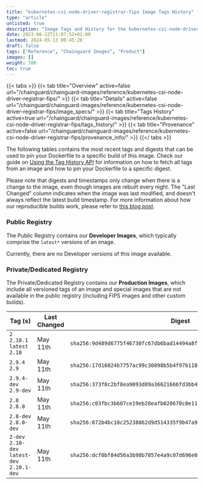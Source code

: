 ```yaml
---
title: "kubernetes-csi-node-driver-registrar-fips Image Tags History"
type: "article"
unlisted: true
description: "Image Tags and History for the kubernetes-csi-node-driver-registrar-fips Chainguard Image"
date: 2023-06-22T11:07:52+02:00
lastmod: 2024-05-13 00:45:28
draft: false
tags: ["Reference", "Chainguard Images", "Product"]
images: []
weight: 700
toc: true
---
```


{{< tabs >}}
{{< tab title="Overview" active=false url="/chainguard/chainguard-images/reference/kubernetes-csi-node-driver-registrar-fips/" >}}
{{< tab title="Details" active=false url="/chainguard/chainguard-images/reference/kubernetes-csi-node-driver-registrar-fips/image_specs/" >}}
{{< tab title="Tags History" active=true url="/chainguard/chainguard-images/reference/kubernetes-csi-node-driver-registrar-fips/tags_history/" >}}
{{< tab title="Provenance" active=false url="/chainguard/chainguard-images/reference/kubernetes-csi-node-driver-registrar-fips/provenance_info/" >}}
{{</ tabs >}}

The following tables contains the most recent tags and digests that can be used to pin your Dockerfile to a specific build of this image. Check our guide on [Using the Tag History API](/chainguard/chainguard-images/using-the-tag-history-api/) for information on how to fetch all tags from an image and how to pin your Dockerfile to a specific digest.

Please note that digests and timestamps only change when there is a change to the image, even though images are rebuilt every night. The "Last Changed" column indicates when the image was last modified, and doesn't always reflect the latest build timestamp. For more information about how our reproducible builds work, please refer to [this blog post](https://www.chainguard.dev/unchained/reproducing-chainguards-reproducible-image-builds).

### Public Registry
The Public Registry contains our **Developer Images**, which typically comprise the `latest*` versions of an image.

Currently, there are no Developer versions of this image available.

### Private/Dedicated Registry
The Private/Dedicated Registry contains our **Production Images**, which include all versioned tags of an image and special images that are not available in the public registry (including FIPS images and other custom builds).

| Tag (s)                                       | Last Changed | Digest                                                                    |
|-----------------------------------------------|--------------|---------------------------------------------------------------------------|
|  `2` `2.10.1` `latest` `2.10`                 | May 11th     | `sha256:9d489d6775f46730fc67db6bad14494a8fc9dd533435a25379f72b967dcfdbc5` |
|  `2.9.4` `2.9`                                | May 11th     | `sha256:17d16024b7757ac99c30098b5b4f97b118d2f30473a10ba38479a520aa4ba1d6` |
|  `2.9.4-dev` `2.9-dev`                        | May 11th     | `sha256:373f8c2bf8ea9093d89a36621666fd3bb463a9f8fa57fcd597ae35d03ae6e763` |
|  `2.8` `2.8.0`                                | May 11th     | `sha256:c03fbc3b607ce19eb28eafb020670c0e113914afcdaa3375a11abc322368c544` |
|  `2.8-dev` `2.8.0-dev`                        | May 11th     | `sha256:872b4bc10c25238862d9d514335f9b47a9b0c334633be7e6660c7d33a0e73448` |
|  `2-dev` `2.10-dev` `latest-dev` `2.10.1-dev` | May 11th     | `sha256:dcf0bf84d56a3b98b7057e4a9c07d696e0f102e7ca6b1a393cc84360289816c8` |

